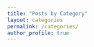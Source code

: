 ```yaml
---  
title: "Posts by Category"  
layout: categories  
permalink: /categories/  
author_profile: true  
---  
```

